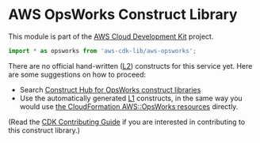 # AWS OpsWorks Construct Library


This module is part of the [AWS Cloud Development Kit](https://github.com/aws/aws-cdk) project.

```ts nofixture
import * as opsworks from 'aws-cdk-lib/aws-opsworks';
```

<!--BEGIN CFNONLY DISCLAIMER-->

There are no official hand-written ([L2](https://docs.aws.amazon.com/cdk/latest/guide/constructs.html#constructs_lib)) constructs for this service yet. Here are some suggestions on how to proceed:

- Search [Construct Hub for OpsWorks construct libraries](https://constructs.dev/search?q=opsworks)
- Use the automatically generated [L1](https://docs.aws.amazon.com/cdk/latest/guide/constructs.html#constructs_l1_using) constructs, in the same way you would use [the CloudFormation AWS::OpsWorks resources](https://docs.aws.amazon.com/AWSCloudFormation/latest/UserGuide/AWS_OpsWorks.html) directly.


(Read the [CDK Contributing Guide](https://github.com/aws/aws-cdk/blob/master/CONTRIBUTING.md) if you are interested in contributing to this construct library.)

<!--END CFNONLY DISCLAIMER-->
